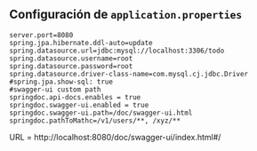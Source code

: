 ## Configuración de `application.properties`
```agsl
server.port=8080
spring.jpa.hibernate.ddl-auto=update
spring.datasource.url=jdbc:mysql://localhost:3306/todo
spring.datasource.username=root
spring.datasource.password=root
spring.datasource.driver-class-name=com.mysql.cj.jdbc.Driver
#spring.jpa.show-sql: true
#swagger-ui custom path
springdoc.api-docs.enables = true
springdoc.swagger-ui.enabled = true
springdoc.swagger-ui.path=/doc/swagger-ui.html
springdoc.pathToMathc=/v1/users/**, /xyz/**
```

URL =  http://localhost:8080/doc/swagger-ui/index.html#/